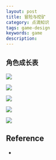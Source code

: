```yaml
---
layout: post
title: 冒险与挖矿
category: 点滴知识
tags: game-design
keywords: game
description: 
---
```


## `角色成长表`

![](/Resources/冒险与挖矿_1.jpg)


![](/Resources/冒险与挖矿_2.jpg)

![](/Resources/冒险与挖矿_3.jpg)

![](/Resources/冒险与挖矿_4.jpg)

![](/Resources/冒险与挖矿_5.jpg)

## Reference

* 